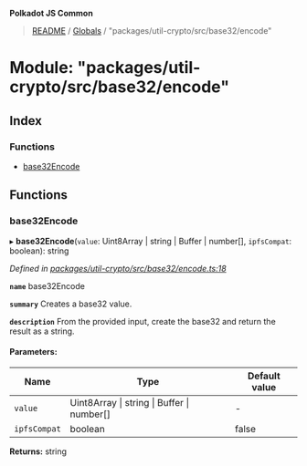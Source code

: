 **Polkadot JS Common**

> [README](../README.md) / [Globals](../globals.md) / "packages/util-crypto/src/base32/encode"

# Module: "packages/util-crypto/src/base32/encode"

## Index

### Functions

* [base32Encode](_packages_util_crypto_src_base32_encode_.md#base32encode)

## Functions

### base32Encode

▸ **base32Encode**(`value`: Uint8Array \| string \| Buffer \| number[], `ipfsCompat`: boolean): string

*Defined in [packages/util-crypto/src/base32/encode.ts:18](https://github.com/polkadot-js/common/blob/dd1220ac/packages/util-crypto/src/base32/encode.ts#L18)*

**`name`** base32Encode

**`summary`** Creates a base32 value.

**`description`** 
From the provided input, create the base32 and return the result as a string.

#### Parameters:

Name | Type | Default value |
------ | ------ | ------ |
`value` | Uint8Array \| string \| Buffer \| number[] | - |
`ipfsCompat` | boolean | false |

**Returns:** string
